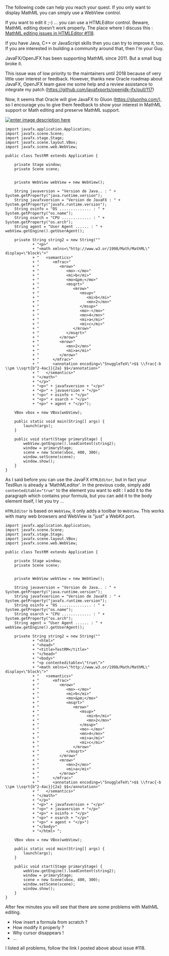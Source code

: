 The following code can help you reach your quest.
If you only want to display MathML you can simply use a WebView control.

If you want to edit it ;-) ... you can use a HTMLEditor control.
Beware, MathML editing doesn't work properly.
The place where I discuss this : [MathML editing issues in HTMLEditor #118](https://github.com/javafxports/openjdk-jfx/issues/118).

If you have Java, C++ or JavaScript skills then you can try to improve it, too.
If you are interested in building a community around that, then I'm your Guy.

JavaFX/OpenJFX has been supporting MathML since 2011. But a small bug broke it.

This issue was of low priority to the maintainers until 2018 because of very little user interest or feedback. However, thanks new Oracle roadmap about JavaFX, OpenJFX team gave me some help and a review assistance to integrate my patch (https://github.com/javafxports/openjdk-jfx/pull/117)

Now, it seems that Oracle will give JavaFX to Gluon (https://gluonhq.com/), so I encourage you to give them feedback to show your interest in MathML support or Math editing and preserve MathML support.

[![enter image description here][2]][2]

    import javafx.application.Application;
    import javafx.scene.Scene;
    import javafx.stage.Stage;
    import javafx.scene.layout.VBox;
    import javafx.scene.web.WebView;
    
    public class TestRM extends Application {
    
        private Stage window;
        private Scene scene;
        
        
        private WebView webView = new WebView();
        
        String javaversion = "Version de Java.. : " + System.getProperty("java.runtime.version");
        String javafxversion = "Version de JavaFX : " + System.getProperty("javafx.runtime.version");
        String osinfo = "OS .............. : " + System.getProperty("os.name");
        String osarch = "CPU ............. : " + System.getProperty("os.arch");
        String agent = "User Agent ...... : " + webView.getEngine().getUserAgent();
        
        private String string2 = new String(""
                + "<p>"
                + "<math xmlns=\"http://www.w3.or/1998/Math/MathML\" display=\"block\">"
                + "   <semantics>"
                + "      <mfrac>"
                + "         <mrow>"
                + "            <mo>-</mo>"
                + "            <mi>b</mi>"
                + "            <mo>&pm;</mo>"
                + "            <msqrt>"
                + "               <mrow>"
                + "                  <msup>"
                + "                     <mi>b</mi>"
                + "                     <mn>2</mn>"
                + "                  </msup>"
                + "                  <mo>-</mo>"
                + "                  <mn>4</mn>"
                + "                  <mi>a</mi>"
                + "                  <mi>c</mi>"
                + "               </mrow>"
                + "            </msqrt>"
                + "         </mrow>"
                + "         <mrow>"
                + "            <mn>2</mn>"
                + "            <mi>a</mi>"
                + "         </mrow>"
                + "      </mfrac>"
                + "      <annotation encoding=\"SnuggleTeX\">$$ \\frac{-b \\pm \\sqrt{b^2-4ac}}{2a} $$</annotation>"
                + "   </semantics>"
                + "</math>"
                + "</p>"
                + "<p>" + javafxversion + "</p>"
                + "<p>" + javaversion + "</p>"
                + "<p>" + osinfo + "</p>"
                + "<p>" + osarch + "</p>"
                + "<p>" + agent + "</p>");
        
        VBox vbox = new VBox(webView);
    
        public static void main(String[] args) {
            launch(args);
        }
    
        public void start(Stage primaryStage) {
            webView.getEngine().loadContent(string2);
            window = primaryStage;
            scene = new Scene(vbox, 400, 300);
            window.setScene(scene);
            window.show();
        }
    }

As I said before you can use the JavaFX `HTMLEditor`, but in fact your TestRun is already a 'MathMLeditor'. In the previous code, simply add `contenteditable="true"` to the element you want to edit : I add it to the paragraph which contains your formula, but you can add it to the body element itself, I let you try ...

`HTMLEditor` is based on `WebView`, it only adds a toolbar to `WebView`. This works with many web browsers and WebView is "just" a WebKit port.

    import javafx.application.Application;
    import javafx.scene.Scene;
    import javafx.stage.Stage;
    import javafx.scene.layout.VBox;
    import javafx.scene.web.WebView;
    
    public class TestRM extends Application {
    
        private Stage window;
        private Scene scene;
        
        
        private WebView webView = new WebView();
        
        String javaversion = "Version de Java.. : " + System.getProperty("java.runtime.version");
        String javafxversion = "Version de JavaFX : " + System.getProperty("javafx.runtime.version");
        String osinfo = "OS .............. : " + System.getProperty("os.name");
        String osarch = "CPU ............. : " + System.getProperty("os.arch");
        String agent = "User Agent ...... : " + webView.getEngine().getUserAgent();
        
        private String string2 = new String(""
                + "<html>"
                + "<head>"
                + "<title>TestRM</title>"
                + "</head>"
                + "<body>"
                + "<p contenteditable=\"true\">"
                + "<math xmlns=\"http://www.w3.or/1998/Math/MathML\" display=\"block\">"
                + "   <semantics>"
                + "      <mfrac>"
                + "         <mrow>"
                + "            <mo>-</mo>"
                + "            <mi>b</mi>"
                + "            <mo>&pm;</mo>"
                + "            <msqrt>"
                + "               <mrow>"
                + "                  <msup>"
                + "                     <mi>b</mi>"
                + "                     <mn>2</mn>"
                + "                  </msup>"
                + "                  <mo>-</mo>"
                + "                  <mn>4</mn>"
                + "                  <mi>a</mi>"
                + "                  <mi>c</mi>"
                + "               </mrow>"
                + "            </msqrt>"
                + "         </mrow>"
                + "         <mrow>"
                + "            <mn>2</mn>"
                + "            <mi>a</mi>"
                + "         </mrow>"
                + "      </mfrac>"
                + "      <annotation encoding=\"SnuggleTeX\">$$ \\frac{-b \\pm \\sqrt{b^2-4ac}}{2a} $$</annotation>"
                + "   </semantics>"
                + "</math>"
                + "</p>"
                + "<p>" + javafxversion + "</p>"
                + "<p>" + javaversion + "</p>"
                + "<p>" + osinfo + "</p>"
                + "<p>" + osarch + "</p>"
                + "<p>" + agent + "</p>")
                + "</body>"
                + "</html> ";
        
        VBox vbox = new VBox(webView);
    
        public static void main(String[] args) {
            launch(args);
        }
    
        public void start(Stage primaryStage) {
            webView.getEngine().loadContent(string2);
            window = primaryStage;
            scene = new Scene(vbox, 400, 300);
            window.setScene(scene);
            window.show();
        }
    }

After few minutes you will see that there are some problems with MathML editing.

- How insert a formula from scratch ?
- How modify it properly ?
- Why cursor disappears !
- ...

I listed all problems, follow the link I posted above about issue #118.

  [1]: https://i.stack.imgur.com/NHU1J.png
  [2]: https://i.stack.imgur.com/6DYBV.png